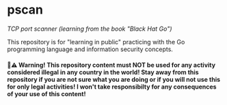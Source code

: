 # pscan
_TCP port scanner (learning from the book "Black Hat Go")_

This repository is for "learning in public" practicing with the Go programming language and information security concepts.

#### **🚫⚠️  Warning! This repository content must NOT be used for any activity considered illegal in any country in the world! Stay away from this repository if you are not sure what you are doing or if you will not use this for only legal activities! I won't take responsibilty for any consequences of your use of this content!**

